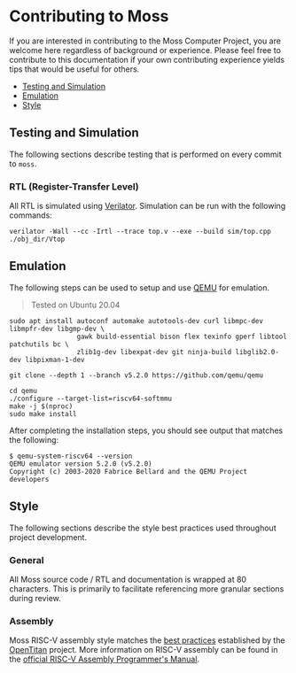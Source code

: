 # Contributing to Moss

If you are interested in contributing to the Moss Computer Project, you are
welcome here regardless of background or experience. Please feel free to
contribute to this documentation if your own contributing experience yields tips
that would be useful for others. 

- [Testing and Simulation](#testing-and-simulation)
- [Emulation](#emulation)
- [Style](#style)

## Testing and Simulation

The following sections describe testing that is performed on every commit to
`moss`.

### RTL (Register-Transfer Level)

All RTL is simulated using [Verilator](https://github.com/verilator/verilator).
Simulation can be run with the following commands:

```
verilator -Wall --cc -Irtl --trace top.v --exe --build sim/top.cpp
./obj_dir/Vtop
```

## Emulation

The following steps can be used to setup and use [QEMU](https://www.qemu.org/)
for emulation.

> Tested on Ubuntu 20.04

```
sudo apt install autoconf automake autotools-dev curl libmpc-dev libmpfr-dev libgmp-dev \
                 gawk build-essential bison flex texinfo gperf libtool patchutils bc \
                 zlib1g-dev libexpat-dev git ninja-build libglib2.0-dev libpixman-1-dev
```

```
git clone --depth 1 --branch v5.2.0 https://github.com/qemu/qemu
```

```
cd qemu
./configure --target-list=riscv64-softmmu
make -j $(nproc)
sudo make install
```

After completing the installation steps, you should see output that matches the
following:

```
$ qemu-system-riscv64 --version
QEMU emulator version 5.2.0 (v5.2.0)
Copyright (c) 2003-2020 Fabrice Bellard and the QEMU Project developers
```

## Style

The following sections describe the style best practices used throughout project
development.

### General

All Moss source code / RTL and documentation is wrapped at 80 characters. This
is primarily to facilitate referencing more granular sections during review.

### Assembly

Moss RISC-V assembly style matches the [best
practices](https://docs.opentitan.org/doc/rm/asm_coding_style/) established by
the [OpenTitan](https://docs.opentitan.org/) project. More information on RISC-V
assembly can be found in the [official RISC-V Assembly Programmer's
Manual](https://github.com/riscv-non-isa/riscv-asm-manual/blob/master/riscv-asm.md).
